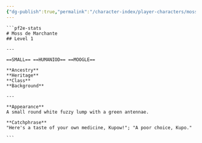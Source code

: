 ```yaml
---
{"dg-publish":true,"permalink":"/character-index/player-characters/moss-de-marchante/","tags":["Avalon","PC"]}
---
```


````
```pf2e-stats
# Moss de Marchante
## Level 1

---

==SMALL== ==HUMANIOD== ==MOOGLE==

**Ancestry**
**Heritage**
**Class**
**Background**

---

**Appearance** 
A small round white fuzzy lump with a green antennae.

**Catchphrase**
"Here's a taste of your own medicine, Kupow!"; "A poor choice, Kupo."

```
````
